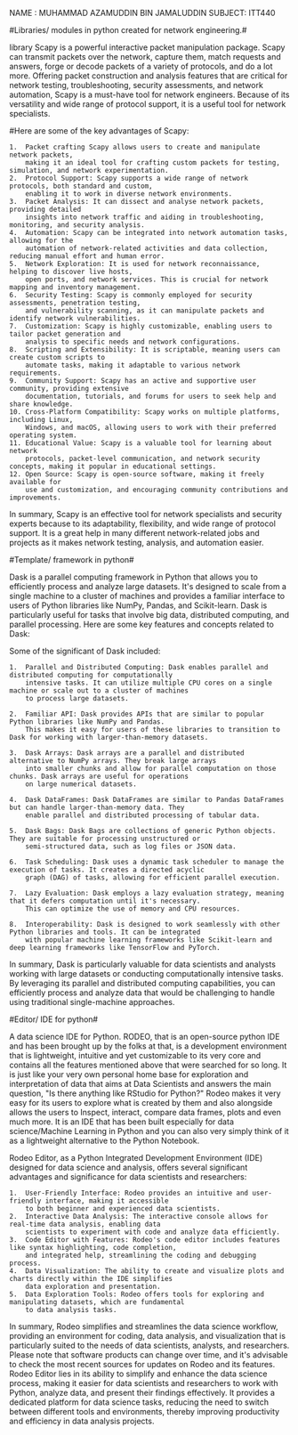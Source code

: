 NAME : MUHAMMAD AZAMUDDIN BIN JAMALUDDIN
SUBJECT: ITT440


#Libraries/ modules in python created for network engineering.#

library Scapy is a powerful interactive packet manipulation package. Scapy can transmit packets 
over the network, capture them, match requests and answers, forge or decode packets of a variety 
of protocols, and do a lot more. Offering packet construction and analysis features that are critical 
for network testing, troubleshooting, security assessments, and network automation, Scapy is a must-have
tool for network engineers. Because of its versatility and wide range of protocol support, it is a useful 
tool for network specialists.

#Here are some of the key advantages of Scapy:

	1.	Packet crafting Scapy allows users to create and manipulate network packets,
        making it an ideal tool for crafting custom packets for testing, simulation, and network experimentation.
	2.	Protocol Support: Scapy supports a wide range of network protocols, both standard and custom,
        enabling it to work in diverse network environments.
	3.	Packet Analysis: It can dissect and analyse network packets, providing detailed
        insights into network traffic and aiding in troubleshooting, monitoring, and security analysis.
	4.	Automation: Scapy can be integrated into network automation tasks, allowing for the 
	    automation of network-related activities and data collection, reducing manual effort and human error.
	5.	Network Exploration: It is used for network reconnaissance, helping to discover live hosts,
    	open ports, and network services. This is crucial for network mapping and inventory management.
	6.	Security Testing: Scapy is commonly employed for security assessments, penetration testing, 
	    and vulnerability scanning, as it can manipulate packets and identify network vulnerabilities.
	7.	Customization: Scapy is highly customizable, enabling users to tailor packet generation and 
	    analysis to specific needs and network configurations.
	8.	Scripting and Extensibility: It is scriptable, meaning users can create custom scripts to 
	    automate tasks, making it adaptable to various network requirements.
	9.	Community Support: Scapy has an active and supportive user community, providing extensive 
	    documentation, tutorials, and forums for users to seek help and share knowledge.
	10.	Cross-Platform Compatibility: Scapy works on multiple platforms, including Linux, 
	    Windows, and macOS, allowing users to work with their preferred operating system.
	11.	Educational Value: Scapy is a valuable tool for learning about network 
	    protocols, packet-level communication, and network security concepts, making it popular in educational settings.
	12.	Open Source: Scapy is open-source software, making it freely available for 
	    use and customization, and encouraging community contributions and improvements.

In summary, Scapy is an effective tool for network specialists and security experts because
to its adaptability, flexibility, and wide range of protocol support. It is a great help in 
many different network-related jobs and projects as it makes network testing, analysis, and automation easier.





#Template/ framework in python#

Dask is a parallel computing framework in Python that allows you to efficiently process and analyze large datasets. 
It's designed to scale from a single machine to a cluster of machines and provides a familiar interface to users of 
Python libraries like NumPy, Pandas, and Scikit-learn. Dask is particularly useful for tasks that involve big data, 
distributed computing, and parallel processing. Here are some key features and concepts related to Dask:

Some of the significant of Dask included:

	1.	Parallel and Distributed Computing: Dask enables parallel and distributed computing for computationally 
        intensive tasks. It can utilize multiple CPU cores on a single machine or scale out to a cluster of machines 
		to process large datasets.
		
	2.	Familiar API: Dask provides APIs that are similar to popular Python libraries like NumPy and Pandas. 
	    This makes it easy for users of these libraries to transition to Dask for working with larger-than-memory datasets.
		
	3.	Dask Arrays: Dask arrays are a parallel and distributed alternative to NumPy arrays. They break large arrays 
	    into smaller chunks and allow for parallel computation on those chunks. Dask arrays are useful for operations 
		on large numerical datasets.
		
	4.	Dask DataFrames: Dask DataFrames are similar to Pandas DataFrames but can handle larger-than-memory data. They 
	    enable parallel and distributed processing of tabular data.
		
	5.	Dask Bags: Dask Bags are collections of generic Python objects. They are suitable for processing unstructured or 
	    semi-structured data, such as log files or JSON data.
		
	6.	Task Scheduling: Dask uses a dynamic task scheduler to manage the execution of tasks. It creates a directed acyclic 
	    graph (DAG) of tasks, allowing for efficient parallel execution.
		
	7.	Lazy Evaluation: Dask employs a lazy evaluation strategy, meaning that it defers computation until it's necessary. 
	    This can optimize the use of memory and CPU resources.
		
	8.	Interoperability: Dask is designed to work seamlessly with other Python libraries and tools. It can be integrated 
	    with popular machine learning frameworks like Scikit-learn and deep learning frameworks like TensorFlow and PyTorch.


In summary, Dask is particularly valuable for data scientists and analysts working with large datasets or conducting 
computationally intensive tasks. By leveraging its parallel and distributed computing capabilities, you can efficiently 
process and analyze data that would be challenging to handle using traditional single-machine approaches.






#Editor/ IDE for python#

A data science IDE for Python. RODEO, that is an open-source python IDE and has been brought up by the folks at that,
is a development environment that is lightweight, intuitive and yet customizable to its very core and contains all 
the features mentioned above that were searched for so long. It is just like your very own personal home base for 
exploration and interpretation of data that aims at Data Scientists and answers the main question, "Is there anything 
like RStudio for Python?" Rodeo makes it very easy for its users to explore what is created by them and also alongside 
allows the users to Inspect, interact, compare data frames, plots and even much more. It is an IDE that has been built 
especially for data science/Machine Learning in Python and you can also very simply think of it as a lightweight 
alternative to the Python Notebook.

Rodeo Editor, as a Python Integrated Development Environment (IDE) designed for data science and analysis, 
offers several significant advantages and significance for data scientists and researchers:

	1.	User-Friendly Interface: Rodeo provides an intuitive and user-friendly interface, making it accessible 
	    to both beginner and experienced data scientists.
	2.	Interactive Data Analysis: The interactive console allows for real-time data analysis, enabling data 
	    scientists to experiment with code and analyze data efficiently.
	3.	Code Editor with Features: Rodeo's code editor includes features like syntax highlighting, code completion, 
	    and integrated help, streamlining the coding and debugging process.
	4.	Data Visualization: The ability to create and visualize plots and charts directly within the IDE simplifies 
	    data exploration and presentation.
	5.	Data Exploration Tools: Rodeo offers tools for exploring and manipulating datasets, which are fundamental 
	    to data analysis tasks.


In summary, Rodeo simplifies and streamlines the data science workflow, providing an environment for coding, 
data analysis, and visualization that is particularly suited to the needs of data scientists, analysts, and 
researchers. Please note that software products can change over time, and it's advisable to check the most 
recent sources for updates on Rodeo and its features. Rodeo Editor lies in its ability to simplify and enhance the 
data science process, making it easier for data scientists and researchers to work with Python, analyze data, and 
present their findings effectively. It provides a dedicated platform for data science tasks, reducing the need to 
switch between different tools and environments, thereby improving productivity and efficiency in data analysis projects.

